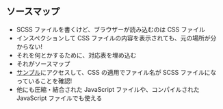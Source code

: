 ## ソースマップ
 * SCSS ファイルを書くけど、ブラウザーが読み込むのは CSS ファイル
 * インスペクションして CSS ファイルの内容を表示されても、元の場所が分からない!
 * それを何とかするために、対応表を埋め込む
 * それがソースマップ
 * [サンプル](http://masakura.github.io/sourcemap-samples/)にアクセスして、CSS の適用でファイル名が SCSS ファイルになっていることを確認!
 * 他にも圧縮・結合された JavaScript ファイルや、コンパイルされた JavaScript ファイルでも使える

